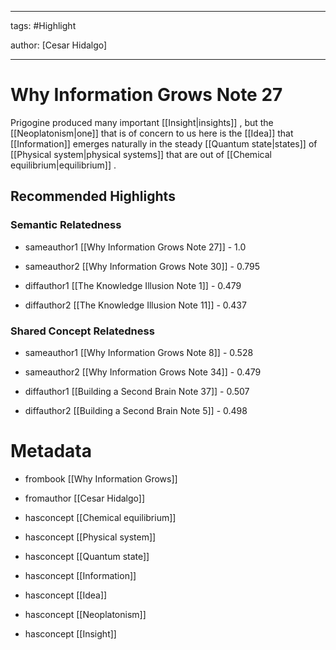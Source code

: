 




---

tags: #Highlight

author: [Cesar Hidalgo]

---
# Why Information Grows Note 27




Prigogine produced many important  [[Insight|insights]] , but the  [[Neoplatonism|one]]  that is of concern to us here is the  [[Idea]]  that  [[Information]]  emerges naturally in the steady  [[Quantum state|states]]  of  [[Physical system|physical systems]]  that are out of  [[Chemical equilibrium|equilibrium]] .


## Recommended Highlights

### Semantic Relatedness


- sameauthor1 [[Why Information Grows Note 27]] - 1.0

- sameauthor2 [[Why Information Grows Note 30]] - 0.795

- diffauthor1 [[The Knowledge Illusion Note 1]] - 0.479

- diffauthor2 [[The Knowledge Illusion Note 11]] - 0.437
### Shared Concept Relatedness


- sameauthor1 [[Why Information Grows Note 8]] - 0.528

- sameauthor2 [[Why Information Grows Note 34]] - 0.479

- diffauthor1 [[Building a Second Brain Note 37]] - 0.507

- diffauthor2 [[Building a Second Brain Note 5]] - 0.498
# Metadata


- frombook [[Why Information Grows]]

- fromauthor [[Cesar Hidalgo]]

- hasconcept [[Chemical equilibrium]]

- hasconcept [[Physical system]]

- hasconcept [[Quantum state]]

- hasconcept [[Information]]

- hasconcept [[Idea]]

- hasconcept [[Neoplatonism]]

- hasconcept [[Insight]]